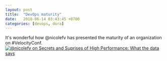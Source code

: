 ```yaml
---
layout: post
title:  "DevOps maturity"
date:   2018-06-14 03:43:45 +0700
categories: [devops, dora]
---
```


It's wonderful how @nicolefv has presented the maturity of an organization on #VelocityConf.
[![@nicolefv on Secrets and Suprises of High Performance: What the data says](https://jfsc.github.io/static/img/nicolevelocity.png)](https://www.slideshare.net/nicolefv/secrets-and-surprises-of-high-performance-what-the-data-says)


